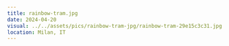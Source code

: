 ```yaml
---
title: rainbow-tram.jpg
date: 2024-04-20
visual: ../../assets/pics/rainbow-tram-jpg/rainbow-tram-29e15c3c31.jpg
location: Milan, IT
---
```

